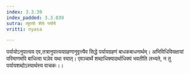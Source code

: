 ```yaml
---
index: 3.3.39
index_padded: 3.3.039
sutra: व्युपयोः शेतेः पर्याये
vritti: nyasa

---
```

पर्यायोऽनुपात्यय एव,तत्रानुपात्ययग्रहणानुवृत्त्यैव सिद्धे पर्यायग्रहणं बाधकबाधनार्थम्। अभिविधिविवक्षायां परिमाणमपि बाधित्वा घञेव यथा स्यात्। एवञ्चार्थे शब्दाधिक्यादर्थाधिक्यं भवतीति लभ्यते, न तु पर्यायशब्दोऽस्यार्थस्य वाचकः।।